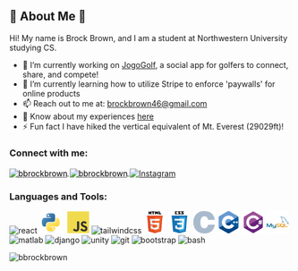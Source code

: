## 🌟 About Me 🌟
Hi! My name is Brock Brown, and I am a student at Northwestern University studying CS.

<!-- General Info -->
- 🔭 I’m currently working on [JogoGolf](https://jogogolf.com/), a social app for golfers to connect, share, and compete!
- 🌱 I’m currently learning how to utilize Stripe to enforce 'paywalls' for online products
- 📫 Reach out to me at: brockbrown46@gmail.com
- 📄 Know about my experiences [here](https://drive.google.com/file/d/1kQZOVXOr98vxorPpNW8l5oSGw0u--3lU/view?usp=drive_link)
- ⚡️ Fun fact I have hiked the vertical equivalent of Mt. Everest (29029ft)!
<h3 align="left">Connect with me:</h3>

<!-- Social Links -->
<p align="left">
  <a href="https://www.linkedin.com/in/brock-brown-058216221/" target="blank" style="color: black; text-decoration: underline;text-decoration-style: dotted;">
    <img align="center" src="https://raw.githubusercontent.com/rahuldkjain/github-profile-readme-generator/master/src/images/icons/Social/linked-in-alt.svg" alt="bbrockbrown" height="30" width="40" />
  </a>
  <a href="https://www.leetcode.com/bbrockbrown" target="blank" style="color: black; text-decoration: underline;text-decoration-style: dotted;">
    <img align="center" src="https://raw.githubusercontent.com/rahuldkjain/github-profile-readme-generator/master/src/images/icons/Social/leet-code.svg" alt="bbrockbrown" height="30" width="40" />
  </a>
  <a href="https://www.instagram.com/bbrockbrown" target="_blank">
    <img align="center" src="https://www.vectorlogo.zone/logos/instagram/instagram-icon.svg" alt="Instagram" height="35" width="35" />
  </a>
</p>

<!-- Languages -->
<h3 align="left">Languages and Tools:</h3>
<p align="left"> 
  <span>
    <img src="https://static.cdnlogo.com/logos/r/21/react.svg" alt="react" width="45" height="45" />
  </span>
  <span>
    <img src="https://raw.githubusercontent.com/devicons/devicon/master/icons/python/python-original.svg" alt="python" width="40" height="40"/> 
  </span> 
  <span style="padding-left: 5px;">
    <img src="https://raw.githubusercontent.com/devicons/devicon/master/icons/javascript/javascript-original.svg" alt="javascript" width="40" height="40"/> 
  </span> 
  <span>
    <img src="https://tailwindcss.com/_next/static/media/tailwindcss-mark.d52e9897.svg" alt="tailwindcss" width="40" height="40" />
  </span>
  <span>
    <img src="https://raw.githubusercontent.com/devicons/devicon/master/icons/html5/html5-original-wordmark.svg" alt="html5" width="40" height="40"/> 
  </span> 
  <span>
    <img src="https://raw.githubusercontent.com/devicons/devicon/master/icons/css3/css3-original-wordmark.svg" alt="css3" width="40" height="40"/> 
  </span> 
  <span>
    <img src="https://raw.githubusercontent.com/devicons/devicon/master/icons/c/c-original.svg" alt="c" width="40" height="40"/> 
  </span> 
  <span>
    <img src="https://raw.githubusercontent.com/devicons/devicon/master/icons/cplusplus/cplusplus-original.svg" alt="cplusplus" width="40" height="40"/> 
  </span> 
  <span>
    <img src="https://raw.githubusercontent.com/devicons/devicon/master/icons/csharp/csharp-original.svg" alt="csharp" width="40" height="40"/> 
  </span> 
  <span>
    <img src="https://raw.githubusercontent.com/devicons/devicon/master/icons/mysql/mysql-original-wordmark.svg" alt="mysql" width="40" height="40"/> 
  </span> 
  <span>
    <img src="https://upload.wikimedia.org/wikipedia/commons/2/21/Matlab_Logo.png" alt="matlab" width="40" height="40"/> 
  </span> 
  <span>
    <img src="https://cdn.worldvectorlogo.com/logos/django.svg" alt="django" width="40" height="40"/> 
  </span> 
  <span>
    <img src="https://www.vectorlogo.zone/logos/unity3d/unity3d-icon.svg" alt="unity" width="40" height="40"/> 
  </span> 
  <span>
    <img src="https://www.vectorlogo.zone/logos/git-scm/git-scm-icon.svg" alt="git" width="40" height="40"/> 
  </span> 
  <span>
    <img src="https://upload.vectorlogo.zone/logos/getbootstrap/images/987f8f6c-263a-47b1-a85d-853cfca215d9.svg" alt="bootstrap" width="40" height="40"/> 
  </span> 
  <span>
    <img src="https://upload.vectorlogo.zone/logos/gnu_bash/images/66582b8e-a291-4a1b-b89c-76628277a33b.svg" alt="bash" width="40" height="40"/> 
  </span> 
<!--   <span>
    <svg xmlns="http://www.w3.org/2000/svg" shape-rendering="geometricPrecision" text-rendering="geometricPrecision" image-rendering="optimizeQuality" fill-rule="evenodd" clip-rule="evenodd" viewBox="0 0 346 512.36"><g fill-rule="nonzero"><path fill="#00B6FF" d="M172.53 246.9c0-42.04 34.09-76.11 76.12-76.11h11.01c.3.01.63-.01.94-.01 47.16 0 85.4 38.25 85.4 85.4 0 47.15-38.24 85.39-85.4 85.39-.31 0-.64-.01-.95-.01l-11 .01c-42.03 0-76.12-34.09-76.12-76.12V246.9z"/><path fill="#24CB71" d="M0 426.98c0-47.16 38.24-85.41 85.4-85.41l87.13.01v84.52c0 47.65-39.06 86.26-86.71 86.26C38.67 512.36 0 474.13 0 426.98z"/><path fill="#FF7237" d="M172.53.01v170.78h87.13c.3-.01.63.01.94.01 47.16 0 85.4-38.25 85.4-85.4C346 38.24 307.76 0 260.6 0c-.31 0-.64.01-.95.01h-87.12z"/><path fill="#FF3737" d="M0 85.39c0 47.16 38.24 85.4 85.4 85.4h87.13V.01H85.39C38.24.01 0 38.24 0 85.39z"/><path fill="#874FFF" d="M0 256.18c0 47.16 38.24 85.4 85.4 85.4h87.13V170.8H85.39C38.24 170.8 0 209.03 0 256.18z"/></g>
    </svg>
  </span> -->
</p>

<p>
  <img align="left" src="https://github-readme-stats.vercel.app/api/top-langs?username=bbrockbrown&show_icons=true&locale=en&layout=compact&theme=radical" alt="bbrockbrown" />
</p>
